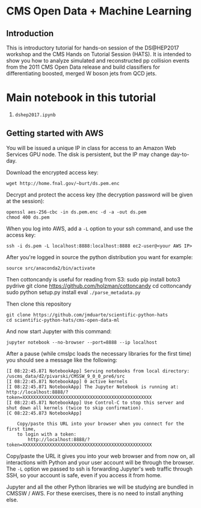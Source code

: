 # CMS Open Data + Machine Learning

## Introduction

This is introductory tutorial for hands-on session of the DS@HEP2017 workshop and the CMS Hands on Tutorial Session (HATS). It is intended to show you how to analyze simulated and reconstructed pp collision events from the 2011 CMS Open Data release and build classifiers for differentiating boosted, merged W boson jets from QCD jets.

# Main notebook in this tutorial

 1. `dshep2017.ipynb`

## Getting started with AWS

You will be issued a unique IP in class for access to an Amazon Web Services GPU node. The disk is persistent, but the IP may change day-to-day.

Download the encrypted access key:

    wget http://home.fnal.gov/~burt/ds.pem.enc

Decrypt and protect the access key (the decryption password will be given at the session):

    openssl aes-256-cbc -in ds.pem.enc -d -a -out ds.pem
    chmod 400 ds.pem

When you log into AWS, add a `-L` option to your ssh command, and use the access key:

    ssh -i ds.pem -L localhost:8888:localhost:8888 ec2-user@<your AWS IP>

After you're logged in source the python distribution you want for example:

    source src/anaconda2/bin/activate
   
Then cottoncandy is useful for reading from S3:
     sudo pip install boto3 pydrive
     git clone https://github.com/holzman/cottoncandy
     cd cottoncandy
     sudo python setup.py install
     eval `./parse_metadata.py`
    
Then clone this repository

    git clone https://github.com/jmduarte/scientific-python-hats
    cd scientific-python-hats/cms-open-data-ml

And now start Jupyter with this command:

    jupyter notebook --no-browser --port=8888 --ip localhost

After a pause (while cmslpc loads the necessary libraries for the first time) you should see a message like the following:

    [I 08:22:45.871 NotebookApp] Serving notebooks from local directory: /uscms_data/d2/pivarski/CMSSW_9_0_0_pre6/src
    [I 08:22:45.871 NotebookApp] 0 active kernels 
    [I 08:22:45.871 NotebookApp] The Jupyter Notebook is running at: http://localhost:8888/?token=XXXXXXXXXXXXXXXXXXXXXXXXXXXXXXXXXXXXXXXXXXXXXXXX
    [I 08:22:45.871 NotebookApp] Use Control-C to stop this server and shut down all kernels (twice to skip confirmation).
    [C 08:22:45.873 NotebookApp] 
        
        Copy/paste this URL into your browser when you connect for the first time,
        to login with a token:
            http://localhost:8888/?token=XXXXXXXXXXXXXXXXXXXXXXXXXXXXXXXXXXXXXXXXXXXXXXXX

Copy/paste the URL it gives you into your web browser and from now on, all interactions with Python and your user account will be through the browser. The `-L` option we passed to ssh is forwarding Jupyter's web traffic through SSH, so your account is safe, even if you access it from home.

Jupyter and all the other Python libraries we will be studying are bundled in CMSSW / AWS. For these exercises, there is no need to install anything else.
